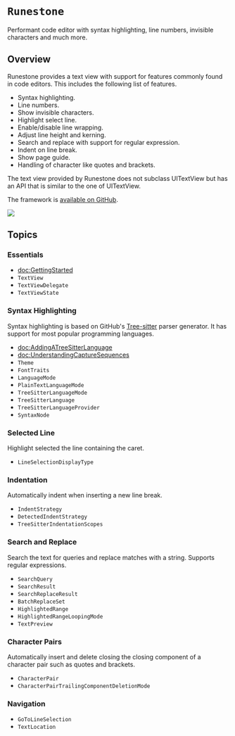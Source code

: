 # ``Runestone``

Performant code editor with syntax highlighting, line numbers, invisible characters and much more.

## Overview

Runestone provides a text view with support for features commonly found in code editors. This includes the following list of features.

- Syntax highlighting.
- Line numbers.
- Show invisible characters.
- Highlight select line.
- Enable/disable line wrapping.
- Adjust line height and kerning.
- Search and replace with support for regular expression.
- Indent on line break.
- Show page guide.
- Handling of character like quotes and brackets.

The text view provided by Runestone does not subclass UITextView but has an API that is similar to the one of UITextView.

The framework is [available on GitHub](https://github.com/simonbs/runestone).

![](hero.png)

## Topics

### Essentials

- <doc:GettingStarted>
- ``TextView``
- ``TextViewDelegate``
- ``TextViewState``

### Syntax Highlighting

Syntax highlighting is based on GitHub's [Tree-sitter](https://github.com/tree-sitter/tree-sitter) parser generator. It has support for most popular programming languages.

- <doc:AddingATreeSitterLanguage>
- <doc:UnderstandingCaptureSequences>
- ``Theme``
- ``FontTraits``
- ``LanguageMode``
- ``PlainTextLanguageMode``
- ``TreeSitterLanguageMode``
- ``TreeSitterLanguage``
- ``TreeSitterLanguageProvider``
- ``SyntaxNode``

### Selected Line

Highlight selected the line containing the caret.

- ``LineSelectionDisplayType``

### Indentation

Automatically indent when inserting a new line break.

- ``IndentStrategy``
- ``DetectedIndentStrategy``
- ``TreeSitterIndentationScopes``

### Search and Replace

Search the text for queries and replace matches with a string. Supports regular expressions.

- ``SearchQuery``
- ``SearchResult``
- ``SearchReplaceResult``
- ``BatchReplaceSet``
- ``HighlightedRange``
- ``HighlightedRangeLoopingMode``
- ``TextPreview``

### Character Pairs

Automatically insert and delete closing the closing component of a character pair such as quotes and brackets.

- ``CharacterPair``
- ``CharacterPairTrailingComponentDeletionMode``

### Navigation

- ``GoToLineSelection``
- ``TextLocation``
